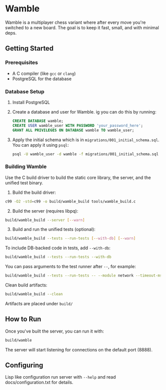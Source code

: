 # Wamble

Wamble is a multiplayer chess variant where after every move you're switched to a new board. The goal is to keep it fast, small, and with minimal deps.

## Getting Started

### Prerequisites

- A C compiler (like `gcc` or `clang`)
- PostgreSQL for the database

### Database Setup

1.  Install PostgreSQL

2.  Create a database and user for Wamble. ig you can do this by running:

    ```sql
    CREATE DATABASE wamble;
    CREATE USER wamble_user WITH PASSWORD 'your_password_here';
    GRANT ALL PRIVILEGES ON DATABASE wamble TO wamble_user;
    ```

3.  Apply the initial schema which is in `migrations/001_initial_schema.sql`. You can apply it using `psql`:

    ```sh
    psql -U wamble_user -d wamble -f migrations/001_initial_schema.sql
    ```

### Building Wamble

Use the C build driver to build the static core library, the server, and the unified test binary.

1. Build the build driver:

```sh
c99 -O2 -std=c99 -o build/wamble_build tools/wamble_build.c
```

2. Build the server (requires libpq):

```sh
build/wamble_build --server [--warn]
```

3. Build and run the unified tests (optional):

```sh
build/wamble_build --tests --run-tests [--with-db] [--warn]
```

To include DB-backed code in tests, add `--with-db`:

```sh
build/wamble_build --tests --run-tests --with-db
```

You can pass arguments to the test runner after `--`, for example:

```sh
build/wamble_build --tests --run-tests -- --module network --timeout-ms 8000 --seed 42
```

Clean build artifacts:

```sh
build/wamble_build --clean
```

Artifacts are placed under `build/`

## How to Run

Once you've built the server, you can run it with:

```sh
build/wamble
```

The server will start listening for connections on the default port (8888).

## Configuring

Lisp like configuration run server with `--help` and read docs/configuration.txt for details.

```

```
